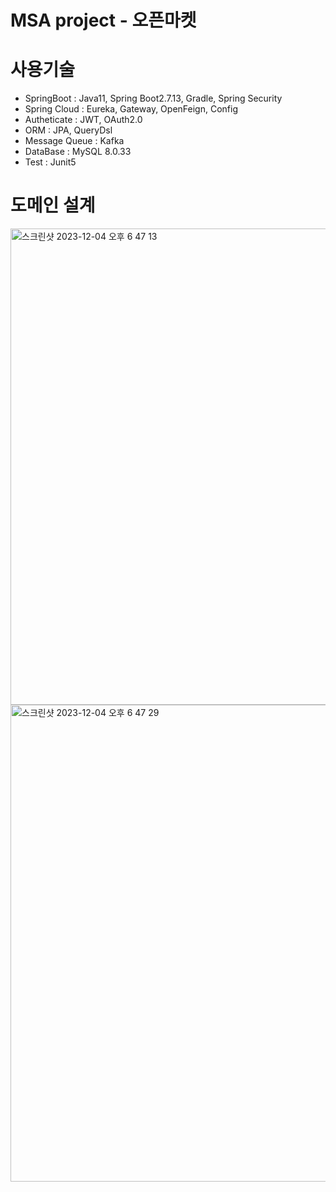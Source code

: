 # MSA project - 오픈마켓

# 사용기술
 - SpringBoot : Java11, Spring Boot2.7.13, Gradle, Spring Security
 - Spring Cloud : Eureka, Gateway, OpenFeign, Config
 - Autheticate : JWT, OAuth2.0
 - ORM : JPA, QueryDsl
 - Message Queue : Kafka
 - DataBase : MySQL 8.0.33
 - Test : Junit5

# 도메인 설계
<img width="762" alt="스크린샷 2023-12-04 오후 6 47 13" src="https://github.com/whwp4151/msa-OpenMarket/assets/91665074/87c89ee2-1736-491b-8ff5-610206e9d4cc">
<img width="763" alt="스크린샷 2023-12-04 오후 6 47 29" src="https://github.com/whwp4151/msa-OpenMarket/assets/91665074/db6c0370-968a-4a46-84d6-344a3b1a18db">

